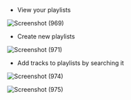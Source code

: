 - View your playlists

![Screenshot (969)](https://user-images.githubusercontent.com/69397255/121884172-38ccc400-cd30-11eb-9daa-a6806354174b.png)




- Create new playlists

![Screenshot (971)](https://user-images.githubusercontent.com/69397255/121884258-5ac64680-cd30-11eb-87e0-65db8eb66d03.png)




- Add tracks to playlists by searching it

![Screenshot (974)](https://user-images.githubusercontent.com/69397255/121884383-79c4d880-cd30-11eb-8cdd-ddde82a47866.png)





![Screenshot (975)](https://user-images.githubusercontent.com/69397255/121884403-7fbab980-cd30-11eb-8758-4173839205a4.png)
